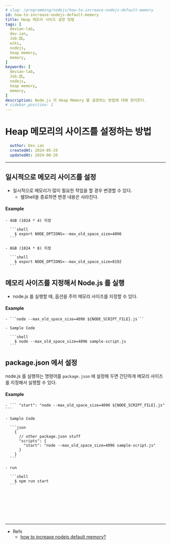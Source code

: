```yaml
---
# slug: /programming/nodejs/how-to-increase-nodejs-default-memory
id: how-to-increase-nodejs-default-memory
title: Heap 메모리 사이즈 설정 방법
tags: [
  devian-lab, 
  dev.ian,
  Jobː談,
  wiki,
  nodejs,
  heap memory,
  memory,
]
keywords: [
  devian-lab,
  Jobː談,
  nodejs,
  heap memory,
  memory,
]
description: Node.js 의 Heap Memory 를 설정하는 방법에 대해 정리한다.
# sidebar_position: 1
---
```


<!--title -->
# Heap 메모리의 사이즈를 설정하는 방법
<!--//title -->

<!-- 
```json
{
  "author": "Dev.ian",
  "createdAt": "2024-05-29",
  "updatedAt": "2024-08-20"
}
``` 
-->

```yaml
  author: Dev.ian
  createdAt: 2024-05-29
  updatedAt: 2024-08-20
```


---

## 일시적으로 메모리 사이즈를 설정

  - 일시적으로 메모리가 많이 필요한 작업을 할 경우 변경할 수 있다.
    + 쉘Shell을 종료하면 변경 내용은 사라진다.

  #### Example
  
    - 4GB (1024 * 4) 지정

      ```shell
        $ export NODE_OPTIONS=--max_old_space_size=4096
      ```

    - 8GB (1024 * 8) 지정

      ```shell
        $ export NODE_OPTIONS=--max_old_space_size=8192
      ```


## 메모리 사이즈를 지정해서 Node.js 를 실행

  - node.js 를 실행할 때, 옵션을 주어 메모리 사이즈를 지정할 수 있다.

  #### Example
   
    - ```node --max_old_space_size=4096 ${NODE_SCRIPT_FILE}.js```

    - Sample Code

      ```shell
        $ node --max_old_space_size=4096 sample-script.js
      ```

## package.json 에서 설정

  node.js 를 실행하는 명령어를 `package.json` 에 설정해 두면 간단하게 메모리 사이즈를 지정해서 실행할 수 있다.

  #### Example
    
    - ``` "start": "node --max_old_space_size=4096 ${NODE_SCRIPT_FILE}.js" ```

    - Sample Code

      ```json
        {
          // other package.json stuff
          "scripts": {
            "start": "node --max_old_space_size=4096 sample-script.js"
          }
        }
      ```

    - run

      ```shell
        $ npm run start
      ```


<br /><br /><br /><br /><br />

---
- Refs
  + [how to increase nodejs default memory?](https://stackoverflow.com/questions/34356012/how-to-increase-nodejs-default-memory)